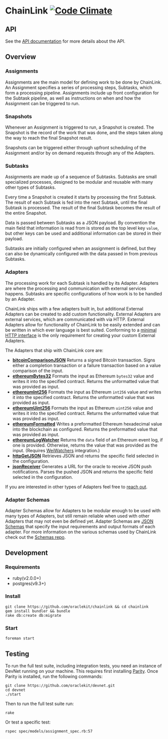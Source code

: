 # ChainLink [![Code Climate](https://codeclimate.com/github/oraclekit/chainlink/badges/gpa.svg)](https://codeclimate.com/github/oraclekit/chainlink)

## API

See the [API documentation](https://chainlink-docs.smartcontract.com) for more details about the API.

## Overview

### Assignments

Assignments are the main model for defining work to be done by ChainLink. An Assignment specifies a series of processing steps, Subtasks, which form a processing pipeline. Assignments include up front configuration for the Subtask pipeline, as well as instructions on when and how the Assignment can be triggered to run.

### Snapshots

Whenever an Assignment is triggered to run, a Snapshot is created. The Snapshot is the record of the work that was done, and the steps taken along the way to reach the final Snapshot result.

Snapshots can be triggered either through upfront scheduling of the Assignment and/or by on demand requests through any of the Adapters.

### Subtasks

Assignments are made up of a sequence of Subtasks. Subtasks are small specialized processes, designed to be modular and reusable with many other types of Subtasks.

Every time a Snapshot is created it starts by processing the first Subtask. The result of each Subtask is fed into the next Subtask, until the final Subtask is processed. The result of the final Subtask becomes the result of the entire Snapshot.

Data is passed between Subtasks as a JSON payload. By convention the main field that information is read from is stored as the top level key `value`, but other keys can be used and additional information can be stored in their payload.

Subtasks are initially configured when an assignment is defined, but they can also be dynamically configured with the data passed in from previous Subtasks.

### Adapters

The processing work for each Subtask is handled by its Adapter. Adapters are where the processing and communication with external services happens. Subtasks are specific configurations of how work is to be handled by an Adapter.

ChainLink ships with a few adapters built in, but additional External Adapters can be created to add custom functionality. External Adapters are external services, which are communicated with via HTTP. External Adapters allow for functionality of ChainLink to be easily extended and can be written in which ever language is best suited. Conforming to a [minimal HTTP interface](https://chainlink-docs.smartcontract.com/#adapter-integration) is the only requirement for creating your custom External Adapters.

The Adapters that ship with ChainLink core are:

- [__bitcoinComparisonJSON__](https://chainlink-docs.smartcontract.com/#bitcoincomparisonjson) Returns a signed Bitcoin transaction. Signs either a completion transaction or a failure transaction based on a value comparison of the input.
- [__ethereumBytes32__](https://chainlink-docs.smartcontract.com/#ethereumbytes32) Formats the input as Ethereum `bytes32` value and writes it into the specified contract. Returns the unformatted value that was provided as input.
- [__ethereumInt256__](https://chainlink-docs.smartcontract.com/#ethereumint256) Formats the input as Ethereum `int256` value and writes it into the specified contract. Returns the unformatted value that was provided as input.
- [__ethereumUint256__](https://chainlink-docs.smartcontract.com/#ethereumuint256) Formats the input as Ethereum `uint256` value and writes it into the specified contract. Returns the unformatted value that was provided as input.
- [__ethereumFormatted__](https://chainlink-docs.smartcontract.com/#ethereumformatted) Writes a preformatted Ethereum hexadecimal value into the blockchain as configured. Returns the preformatted value that was provided as input.
- [__ethereumLogWatcher__](https://chainlink-docs.smartcontract.com/#ethereumlogwatcher) Returns the `data` field of an Ethereum event log, if one is provided. Otherwise, returns the value that was provided as the input. (Requires [WeiWatchers](https://github.com/oraclekit/wei_watchers) integration.)
- [__httpGetJSON__](https://chainlink-docs.smartcontract.com/#httpgetjson) Retrieves JSON and returns the specific field selected in the configuration.
- [__jsonReceiver__](https://chainlink-docs.smartcontract.com/#jsonreceiver) Generates a URL for the oracle to receive JSON push notifications. Parses the pushed JSON and returns the specific field selected in the configuration.

If you are interested in other types of Adapters feel free to [reach out](mailto:support@smartcontract.com).

### Adapter Schemas

Adapter Schemas allow for Adapters to be modular enough to be used with many types of Adapters, but still remain reliable when used with other Adapters that may not even be defined yet. Adapter Schemas are [JSON Schemas](http://json-schema.org/) that specify the input requirements and output formats of each adapter. For more information on the various schemas used by ChainLink check out the [Schemas repo](https://github.com/oraclekit/schemas).



## Development

### Requirements

- ruby(v2.0.0+)
- postgres(v9.3+)

### Install

```
git clone https://github.com/oraclekit/chainlink && cd chainlink
gem install bundler && bundle
rake db:create db:migrate
```

### Start
```
foreman start
```

## Testing

To run the full test suite, including integration tests, you need an instance of DevNet running on your machine. This requires first installing [Parity](https://github.com/paritytech/parity). Once Parity is installed, run the following commands:

```
git clone https://github.com/oraclekit/devnet.git
cd devnet
./start
```

Then to run the full test suite run:
```
rake
```

Or test a specific test:
```
rspec spec/models/assignment_spec.rb:57
```
